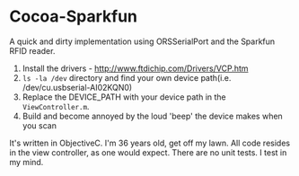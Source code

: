 # Cocoa-Sparkfun
A quick and dirty implementation using ORSSerialPort and the Sparkfun RFID reader.

1. Install the drivers - http://www.ftdichip.com/Drivers/VCP.htm
2. `ls -la /dev` directory and find your own device path(i.e. /dev/cu.usbserial-AI02KQN0)
3. Replace the DEVICE_PATH with your device path in the `ViewController.m`.
4. Build and become annoyed by the loud 'beep' the device makes when you scan

It's written in ObjectiveC. I'm 36 years old, get off my lawn.
All code resides in the view controller, as one would expect.
There are no unit tests.
I test in my mind.
